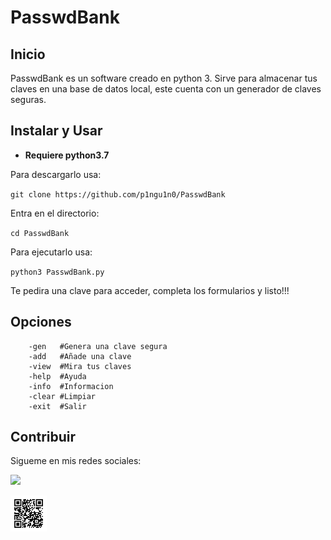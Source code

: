 # PasswdBank

## Inicio
PasswdBank es un software creado en python 3.
Sirve para almacenar tus claves en una base de datos local,
este cuenta con un generador de claves seguras.

## Instalar y Usar
- **Requiere python3.7**

Para descargarlo usa:

`git clone https://github.com/p1ngu1n0/PasswdBank`

Entra en el directorio:

`cd PasswdBank`

Para ejecutarlo usa:

`python3 PasswdBank.py`

Te pedira una clave para acceder, completa los formularios y listo!!!

## Opciones
        -gen   #Genera una clave segura
        -add   #Añade una clave
        -view  #Mira tus claves
        -help  #Ayuda
        -info  #Informacion
        -clear #Limpiar
        -exit  #Salir
		
## Contribuir
Sigueme en mis redes sociales:

<a href="https://www.instagram.com/_p1ngu1n0_/" target="_blank"><img  width="58" src="https://image.flaticon.com/icons/png/512/109/109404.png" />
</p></a>
<img  width="58" src="https://github.com/p1ngu1n0/PasswdBank/blob/master/img/qr.png" />

